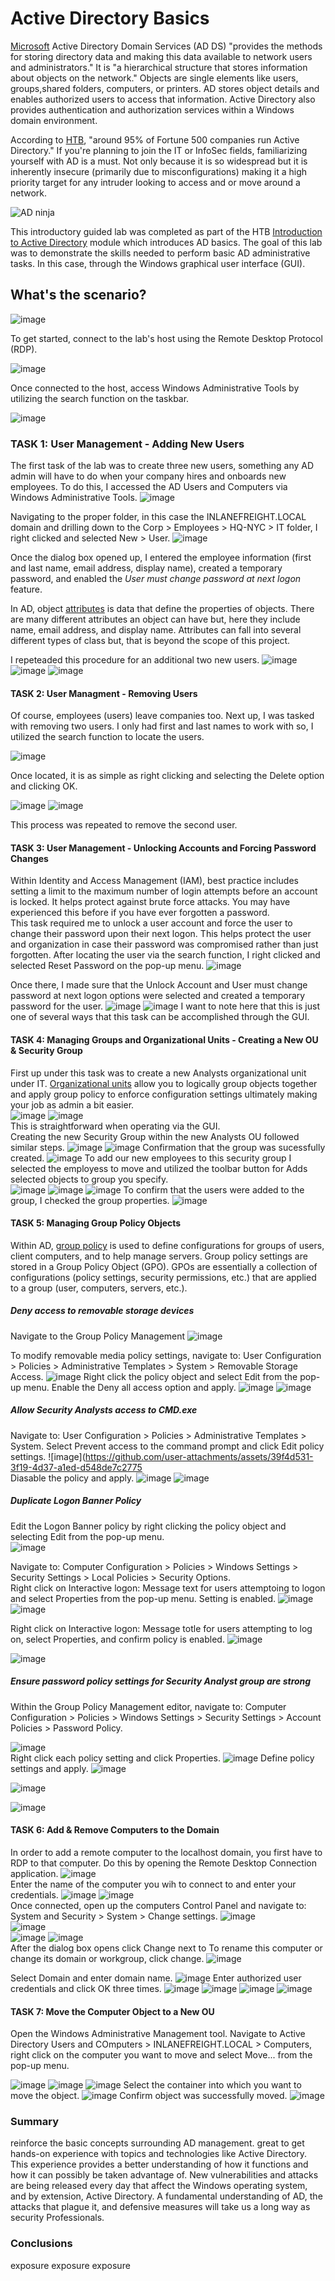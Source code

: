 # Active Directory Basics 

[Microsoft](https://learn.microsoft.com/en-us/windows-server/identity/ad-ds/manage/group-managed-service-accounts/group-managed-service-accounts/active-directory-domain-services-overview?source=recommendations) Active Directory Domain Services (AD DS) "provides the methods for storing directory data and making this data available to network users and administrators." It is "a hierarchical structure that stores information about objects on the network." Objects are single elements like users, groups,shared folders, computers, or printers. AD stores object details and enables authorized users to access that information. Active Directory also provides authentication and authorization services within a Windows domain environment.  

According to [HTB](https://academy.hackthebox.com/module/74/section/699), "around 95% of Fortune 500 companies run Active Directory." If you're planning to join the IT or InfoSec fields, familiarizing yourself with AD is a must. Not only because it is so widespread but it is inherently insecure (primarily due to misconfigurations) making it a high priority target for any intruder looking to access and or move around a network.  

![AD ninja](https://github.com/user-attachments/assets/5f0f9086-44a4-438f-a4ad-15fe0d29c0d4)
     
This introductory guided lab was completed as part of the HTB [Introduction to Active Directory](https://academy.hackthebox.com/module/details/74) module which introduces AD basics. The goal of this lab was to demonstrate the skills needed to perform basic AD administrative tasks. In this case, through the Windows graphical user interface (GUI).  

## What's the scenario?
![image](https://github.com/user-attachments/assets/ca863dbf-3300-4b95-8e7e-526763d71629)
    
To get started, connect to the lab's host using the Remote Desktop Protocol (RDP).  
  
![image](https://github.com/user-attachments/assets/c0350f3d-735a-4fed-ba5f-15c748acd1fa)
  
Once connected to the host, access Windows Administrative Tools by utilizing the search function on the taskbar.    
  
![image](https://github.com/user-attachments/assets/e500e6a1-0e28-4e4e-941f-1ebd5206537b)
  

### TASK 1: User Management - Adding New Users
The first task of the lab was to create three new users, something any AD admin will have to do when your company hires and onboards new employees. To do this, I accessed the AD Users and Computers via Windows Administrative Tools.
![image](https://github.com/user-attachments/assets/40526871-21f5-468d-9ee7-5d94b7a1a975)

Navigating to the proper folder, in this case the INLANEFREIGHT.LOCAL domain and drilling down to the Corp > Employees > HQ-NYC > IT folder, I right clicked and selected New > User.
![image](https://github.com/user-attachments/assets/55fdb3f0-d758-47da-9742-503716dd362b)

Once the dialog box opened up, I entered the employee information (first and last name, email address, display name), created a temporary password, and enabled the *User must change password at next logon* feature. 

In AD, object [attributes](https://learn.microsoft.com/en-us/windows/win32/adschema/attributes) is data that define the properties of objects. There are many different attributes an object can have but, here they include name, email address, and display name. Attributes can fall into several different types of class but, that is beyond the scope of this project. 

I repeteaded this procedure for an additional two new users.
![image](https://github.com/user-attachments/assets/c62c991d-fe50-4ae6-bd59-0111eeca38df)
![image](https://github.com/user-attachments/assets/ad314262-fcc7-4ae8-9a51-39fb804b6ac1)
![image](https://github.com/user-attachments/assets/4ab803a4-96da-42a5-90ae-edd854f7381b)


#### TASK 2: User Managment - Removing Users
Of course, employees (users) leave companies too. Next up, I was tasked with removing two users. I only had first and last names to work with so, I utilized the search function to locate the users.

![image](https://github.com/user-attachments/assets/f6ce2483-13cb-448a-a847-c799382417ba)

Once located, it is as simple as right clicking and selecting the Delete option and clicking OK.

![image](https://github.com/user-attachments/assets/586d915f-8efa-46d9-a2be-f89983d054dd)
![image](https://github.com/user-attachments/assets/b9f794b2-8c7c-4cad-b9fb-47cee6dcb993)

This process was repeated to remove the second user.

#### TASK 3: User Management - Unlocking Accounts and Forcing Password Changes
Within Identity and Access Management (IAM), best practice includes setting a limit to the maximum number of login attempts before an account is locked. It helps protect against brute force attacks. You may have experienced this before if you have ever forgotten a password.   
This task required me to unlock a user account and force the user to change their password upon their next logon. This helps protect the user and organization in case their password was compromised rather than just forgotten.
After locating the user via the search function, I right clicked and selected Reset Password on the pop-up menu.
![image](https://github.com/user-attachments/assets/0a9bc2f3-02e2-4e7f-8ca5-1214c79aef6e)

Once there, I made sure that the Unlock Account and User must change password at next logon options were selected and created a temporary password for the user.
![image](https://github.com/user-attachments/assets/51b6ee6d-36ef-427e-be7a-f1980850a569)
![image](https://github.com/user-attachments/assets/0eab7e60-80be-47e9-b3df-a75bc13dffa2)
I want to note here that this is just one of several ways that this task can be accomplished through the GUI.

#### TASK 4: Managing Groups and Organizational Units - Creating a New OU & Security Group
First up under this task was to create a new Analysts organizational unit under IT. [Organizational units](https://learn.microsoft.com/en-us/entra/identity/domain-services/create-ou) allow you to logically group objects together and apply group policy to enforce configuration settings ultimately making your job as admin a bit easier.   
![image](https://github.com/user-attachments/assets/69e13475-40dc-4e8b-809e-c9b9bac1328f)
![image](https://github.com/user-attachments/assets/4bb728f4-57b6-4324-b1a7-98ff306e182f)   
This is straightforward when operating via the GUI.   
Creating the new Security Group within the new Analysts OU followed similar steps. 
![image](https://github.com/user-attachments/assets/a7fd2d88-2339-413a-bee6-bc47c9baa1cd)
![image](https://github.com/user-attachments/assets/992dbdf5-05b4-4260-83b1-a33d4d15a401)
Confirmation that the group was sucessfully created.
![image](https://github.com/user-attachments/assets/3c1ac9b1-c2c1-4dd9-b08e-bdd5f2aebd12)
To add our new employees to this security group I selected the employess to move and utilized the toolbar button for Adds selected objects to group you specify.   
![image](https://github.com/user-attachments/assets/03b67bbb-1264-4f5f-8f91-35ecb6e9e1bb)
![image](https://github.com/user-attachments/assets/bce9dc51-57d0-4057-bde7-818ae713860e)
![image](https://github.com/user-attachments/assets/d6dffd12-746d-4509-82b4-8fa350f4f338)
To confirm that the users were added to the group, I checked the group properties.
![image](https://github.com/user-attachments/assets/f8ce50fc-6bed-40b3-8c04-255ee31c3f0c)   

#### TASK 5: Managing Group Policy Objects
Within AD, [group policy](https://learn.microsoft.com/en-us/windows-server/identity/ad-ds/manage/group-policy/group-policy-overview) is used to define configurations for groups of users, client computers, and to help manage servers. Group policy settings are stored in a Group Policy Object (GPO). GPOs are essentially a collection of configurations (policy settings, security permissions, etc.) that are applied to a group (user, computers, servers, etc.).  

#####  Deny access to removable storage devices
Navigate to the Group Policy Management
![image](https://github.com/user-attachments/assets/fdf1f3b9-4352-42d3-9cd6-2c7bfd5a4c76)  



To modify removable media policy settings, navigate to: User Configuration > Policies > Administrative Templates > System > Removable Storage Access.
![image](https://github.com/user-attachments/assets/8e0a0976-b205-4820-b733-5ab98f6770b7)
Right click the policy object and select Edit from the pop-up menu.
Enable the Deny all access option and apply.
![image](https://github.com/user-attachments/assets/1d7f3743-df27-4ec1-aca3-5ca2e86beb6a)
![image](https://github.com/user-attachments/assets/69e4f8ef-8d02-4aa0-9e2b-407645b5cbb6)   

##### Allow Security Analysts access to CMD.exe
Navigate to: User Configuration > Policies > Administrative Templates > System. Select Prevent access to the command prompt and click Edit policy settings.
![image](https://github.com/user-attachments/assets/39f4d531-3f19-4d37-a1ed-d548de7c2775  
Diasable the policy and apply.
![image](https://github.com/user-attachments/assets/475bd3bc-54ca-48d7-a4a0-4659d6311e18)
![image](https://github.com/user-attachments/assets/ef174f49-33bd-4dd3-9f43-1493795ecc9e)   


##### Duplicate Logon Banner Policy
Edit the Logon Banner policy by right clicking the policy object and selecting Edit from the pop-up menu.  
![image](https://github.com/user-attachments/assets/417e7f43-0881-493c-8d59-86831653c9e6)   

Navigate to: Computer Configuration > Policies > Windows Settings > Security Settings > Local Policies > Security Options.   
Right click on Interactive logon: Message text for users attemptoing to logon and select Properties from the pop-up menu. Setting is enabled.
![image](https://github.com/user-attachments/assets/dff49c54-e3fb-4f73-a995-50772a9e7fcc)  
![image](https://github.com/user-attachments/assets/9dff404e-6b39-4ac6-ae4d-d367abc2ab5b)

Right click on Interactive logon: Message totle for users attempting to log on, select Properties, and confirm policy is enabled.
![image](https://github.com/user-attachments/assets/d9ce17cd-da95-4c07-b8f9-5d62bd4997a2)  

![image](https://github.com/user-attachments/assets/90a5481e-3516-4748-bfcf-94b7272d9d43)
  


##### Ensure password policy settings for Security Analyst group are strong  
Within the Group Policy Management editor, navigate to: Computer Configuration > Policies > Windows Settings > Security Settings > Account Policies > Password Policy.

![image](https://github.com/user-attachments/assets/139d3256-2010-485e-b7b9-966dcccd8d56)  
Right click each policy setting and click Properties.
![image](https://github.com/user-attachments/assets/38bde3f3-7a9f-43fc-a1a7-a8c555b25b42)
Define policy settings and apply.
![image](https://github.com/user-attachments/assets/c0dc460a-86b9-479c-883b-f1272bf7008c)  

![image](https://github.com/user-attachments/assets/c3a6b75a-ff78-4d4c-b98f-fc88bae2e4a8)  

![image](https://github.com/user-attachments/assets/68c03c59-f60d-4a2d-8852-f460b5c95593)  

#### TASK 6: Add & Remove Computers to the Domain
In order to add a remote computer to the localhost domain, you first have to RDP to that computer. Do this by opening the Remote Desktop Connection application.
![image](https://github.com/user-attachments/assets/38be997e-a5ca-468d-9633-0379bf5cffdb)  
Enter the name of the computer you wih to connect to and enter your credentials.
![image](https://github.com/user-attachments/assets/f52b69a3-b72b-4964-8607-c02b1a7fcfcf)
![image](https://github.com/user-attachments/assets/cb63fc41-5a9c-4e46-8768-c7370870158a)  
Once connected, open up the computers Control Panel and navigate to: System and Security > System > Change settings.
![image](https://github.com/user-attachments/assets/5699323a-a4d3-4d4c-9d5e-93a869df4317)  
![image](https://github.com/user-attachments/assets/3f154f40-2ee3-4387-90d2-90fbd9b216de)  
![image](https://github.com/user-attachments/assets/1a6c7fcb-1eff-416a-aa37-b665b5746f12) 
![image](https://github.com/user-attachments/assets/363573b7-b73d-45ea-9c28-aee9aeda9425)  
After the dialog box opens click Change next to To rename this computer or change its domain or workgroup, click change.
 ![image](https://github.com/user-attachments/assets/ef2b90dc-e9a0-461c-857a-83f7fad65e43)  
 
Select Domain and enter domain name.
![image](https://github.com/user-attachments/assets/60af2cfb-e473-4880-9233-87ee66287bec) 
Enter authorized user credentials and click OK three times.
![image](https://github.com/user-attachments/assets/c46cfd0b-40bb-4b03-a1c9-a6b1dc9bc3d6) 
![image](https://github.com/user-attachments/assets/6898272f-cd9c-40d8-948d-c7cb4d50d280)
![image](https://github.com/user-attachments/assets/87035151-ece2-4658-b048-23f5d19bce1f) 
![image](https://github.com/user-attachments/assets/adfa936b-c633-4fcf-90ea-c85204964ea4)


#### TASK 7: Move the Computer Object to a New OU
Open the Windows Administrative Management tool. Navigate to Active Directory Users and COmputers > INLANEFREIGHT.LOCAL > Computers, right click on the computer you want to move and select Move... from the pop-up menu.

![image](https://github.com/user-attachments/assets/3457c83f-7950-4eb5-bad4-b53f60f60dfb)
![image](https://github.com/user-attachments/assets/cea43b40-2197-4c02-8141-c6f548641a8e)
![image](https://github.com/user-attachments/assets/4d9876f3-b137-46e7-b239-c697893bfb81)
Select the container into which you want to move the object.
![image](https://github.com/user-attachments/assets/d6bac30b-a923-4eb3-8065-1e0c4edff33a)
Confirm object was successfully moved.
![image](https://github.com/user-attachments/assets/e95e2775-b20b-4a19-a1d0-20ab79949c09)

### Summary 
reinforce the basic concepts surrounding AD management. great to get hands-on
experience with topics and technologies like Active Directory. This experience provides a better
understanding of how it functions and how it can possibly be taken advantage of. New
vulnerabilities and attacks are being released every day that affect the Windows operating
system, and by extension, Active Directory. A fundamental understanding of AD, the attacks that
plague it, and defensive measures will take us a long way as security Professionals.
### Conclusions
exposure exposure exposure





















